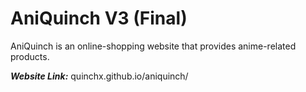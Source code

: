 # AniQuinch V3 (Final)

AniQuinch is an online-shopping website that provides anime-related products.

***Website Link:*** quinchx.github.io/aniquinch/
